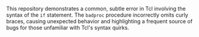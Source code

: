 This repository demonstrates a common, subtle error in Tcl involving the syntax of the `if` statement.  The `badproc` procedure incorrectly omits curly braces, causing unexpected behavior and highlighting a frequent source of bugs for those unfamiliar with Tcl's syntax quirks.